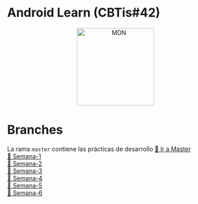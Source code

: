 # Android Learn (CBTis#42)
<p align="center"><img width="180px" src="https://pbs.twimg.com/profile_images/3577239610/de22e09ba23793642657abd8c1075114.jpeg" alt="MDN"></p>

# Branches
La rama `master` contiene las prácticas de desarrollo
[📝 Ir a Master](https://github.com/AbrahamHub/kotlin_learn) <br>
[📝 Semana-1](https://github.com/AbrahamHub/kotlin_learn/tree/semana-1) <br>
[📝 Semana-2](https://github.com/AbrahamHub/kotlin_learn/tree/semana-2) <br>
[📝 Semana-3](https://github.com/AbrahamHub/kotlin_learn/tree/semana-3) <br>
[📝 Semana-4](https://github.com/AbrahamHub/kotlin_learn/tree/semana-4) <br>
[📝 Semana-5](https://github.com/AbrahamHub/kotlin_learn/tree/semana-5) <br>
[📝 Semana-6](https://github.com/AbrahamHub/kotlin_learn/tree/semana-6) <br>